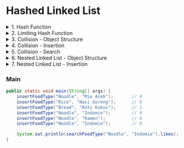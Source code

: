 # Hashed Linked List
<details>
<summary>1. Hash Function</summary>


``` java
private long djb2Hash(String str) {
    long hash = 5381;
    for (int i = 0; i < str.length(); i++) {
        hash = str.charAt(i) + ((hash << 5) + hash);
    }
    return hash;
}
```

Hash function is to map data of arbitrary size to fixed-size values.
In this case, we want map data from string to integer.
***
</details>

<details>
<summary>2. Limiting Hash Function</summary>

``` java
private int limitHash(long val) {
    int id = (int) val % MAX_SIZE;
    return id < 0 ? id + MAX_SIZE : id;
}
```

The result from hash function must be fit to fixed-size bucket.
So, the result must be mod with the maximum size of bucket. 

The result from hash function can be negative because of data type overflow.
So, the result must be converted to positive.
***
</details>

<details>
<summary>3. Collision - Object Structure</summary>

``` java
int MAX_SIZE = 2
static class FoodType {
    String name;
    FoodType collision;

    FoodType(String name) {
        this.name = name;
        this.collision = null;
    }
}

private static FoodType[] foodTypeTable = new FoodType[MAX_SIZE];
```

Assume that we want to create a hash table for food type. 
To tackle the collision, we will use linked list.

``` java
private static FoodType searchFoodType(String searchName) {
    long hashNum = djb2Hash(searchName);
    int hashId = limitHash(hashNum);

    FoodType curFoodType = foodTypeTable[hashId];
    while (curFoodType != null) {
        if (curFoodType.name.equals(searchName)) {
            return curFoodType;
        }
        curFoodType = curFoodType.collision;
    }
    return null;
}
```
***
</details>

<details>
<summary>4. Collision - Insertion</summary>

This method is for inserting new food type
``` java
private static void insertFoodType(String foodTypeName) {
    FoodType newFoodType = new FoodType(foodTypeName);
    long hashNum = djb2Hash(newFoodType.name);
    int hashId = limitHash(hashNum);

    if (foodTypeTable[hashId] == null) {
        foodTypeTable[hashId] = newFoodType;
    } else {
        FoodType prevFoodType = null;
        FoodType curFoodType = foodTypeTable[hashId];

        while (curFoodType != null) {
            if (curFoodType.name.equals(newFoodType.name)) {
                break;
            }
            prevFoodType = curFoodType;
            curFoodType = curFoodType.collision;
        }
        
        if(curFoodType == null) {
            prevFoodType.collision = newFoodType;
        }
    }
}
```
***
</details>

<details>
<summary>5. Collision - Search</summary>

This method is for inserting new food type

``` java
private static FoodType searchFoodType(String searchName) {
    long hashNum = djb2Hash(searchName);
    int hashId = limitHash(hashNum);

    FoodType curFoodType = foodTypeTable[hashId];
    while (curFoodType != null) {
        if (curFoodType.name.equals(searchName)) {
            return curFoodType;
        }
        curFoodType = curFoodType.collision;
    }
    return null;
}
```
***
</details>

<details>
<summary>6. Nested Linked List - Object Structure</summary>

<table border="0">
<tr>
<td style="width: 200px">From</td>
<td style="width: 200px">To</td>
</tr>
<tr>
<td>

``` java









    
    





static class FoodType {
    String name;
    FoodType collision;
    

    FoodType(String name) {
        this.name = name;
        this.collision = null;
    }
}
```

</td>
<td>

``` java
static class Food {
    String name;
    int likes;
    Food nextFood;

    Food(String name) {
        this.name = name;
        this.likes = 1;
        this.nextFood = null;
    }
}

static class FoodType {
    String name;
    FoodType collision;
    Food nextFood;

    FoodType(String name) {
        this.name = name;
        this.collision = null;
    }
}
```

</td>
</tr>
</table>


This method is for inserting new food type

***
</details>

<details>
<summary>7. Nested Linked List - Insertion</summary>

<table border="0">
<tr>
<td style="width: 200px">From</td>
<td style="width: 200px">To</td>
</tr>
<tr>
<td>

``` java


























private static void insertFoodType(
    String foodTypeName) {
    
    
    FoodType newFoodType = new FoodType(foodTypeName);
    
    long hashNum = djb2Hash(newFoodType.name);
    int hashId = limitHash(hashNum);

    if (foodTypeTable[hashId] == null) {
        foodTypeTable[hashId] = newFoodType;
        
    } else {
        FoodType prevFoodType = null;
        FoodType curFoodType = foodTypeTable[hashId];

        while (curFoodType != null) {
            if (curFoodType.name.equals(newFoodType.name)) {
            
                break;
            }

            prevFoodType = curFoodType;
            curFoodType = curFoodType.collision;
        }

        if(curFoodType == null) {
            prevFoodType.collision = newFoodType;
            
        }
    }
}
```

</td>
<td>

``` java
private static void insertFood(
    FoodType foodType, 
    Food newFood) {
    
    Food prevFood = null;
    Food curFood = foodType.nextFood;

    while (curFood != null) {
        if (curFood.name.equals(newFood.name)) {
            curFood.likes += 1;
            break;
        }

        prevFood = curFood;
        curFood = curFood.nextFood;
    }

    if(curFood == null) {
        prevFood.nextFood = newFood;
    }
}

private static void insertFoodType(
    String foodTypeName, 
    String foodName) {
    
    FoodType newFoodType = new FoodType(foodTypeName);
    Food newFood = new Food(foodName);
    long hashNum = djb2Hash(newFoodType.name);
    int hashId = limitHash(hashNum);

    if (foodTypeTable[hashId] == null) {
        foodTypeTable[hashId] = newFoodType;
        newFoodType.nextFood = newFood;
    } else {
        FoodType prevFoodType = null;
        FoodType curFoodType = foodTypeTable[hashId];

        while (curFoodType != null) {
            if (curFoodType.name.equals(newFoodType.name)) {
                insertFood(curFoodType, newFood);
                break;
            }

            prevFoodType = curFoodType;
            curFoodType = curFoodType.collision;
        }

        if(curFoodType == null) {
            prevFoodType.collision = newFoodType;
            newFoodType.nextFood = newFood;
        }
    }
}
```

</td>
</tr>
</table>


This method is for inserting new food type

***
</details>

### Main
``` java
public static void main(String[] args) {
    insertFoodType("Noodle", "Mie Aceh");       // 0
    insertFoodType("Rice", "Nasi Goreng");      // 0
    insertFoodType("Bread", "Roti Kukus");      // 1
    insertFoodType("Noodle", "Indomie");        // 0
    insertFoodType("Noodle", "Ramen");          // 0
    insertFoodType("Noodle", "Indomie");        // 0

    System.out.println(searchFoodType("Noodle", "Indomie").likes);
}
```

